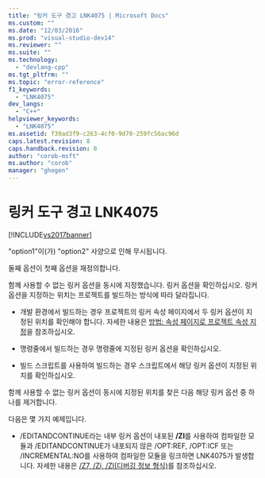 ```yaml
---
title: "링커 도구 경고 LNK4075 | Microsoft Docs"
ms.custom: ""
ms.date: "12/03/2016"
ms.prod: "visual-studio-dev14"
ms.reviewer: ""
ms.suite: ""
ms.technology: 
  - "devlang-cpp"
ms.tgt_pltfrm: ""
ms.topic: "error-reference"
f1_keywords: 
  - "LNK4075"
dev_langs: 
  - "C++"
helpviewer_keywords: 
  - "LNK4075"
ms.assetid: f39ad3f9-c263-4cf0-9d70-259fc56ac96d
caps.latest.revision: 8
caps.handback.revision: 8
author: "corob-msft"
ms.author: "corob"
manager: "ghogen"
---
```

# 링커 도구 경고 LNK4075
[!INCLUDE[vs2017banner](../../assembler/inline/includes/vs2017banner.md)]

"option1"이\(가\) "option2" 사양으로 인해 무시됩니다.  
  
 둘째 옵션이 첫째 옵션을 재정의합니다.  
  
 함께 사용할 수 없는 링커 옵션을 동시에 지정했습니다.  링커 옵션을 확인하십시오.  링커 옵션을 지정하는 위치는 프로젝트를 빌드하는 방식에 따라 달라집니다.  
  
-   개발 환경에서 빌드하는 경우 프로젝트의 링커 속성 페이지에서 두 링커 옵션이 지정된 위치를 확인해야 합니다.  자세한 내용은 [방법: 속성 페이지로 프로젝트 속성 지정](../../misc/how-to-specify-project-properties-with-property-pages.md)을 참조하십시오.  
  
-   명령줄에서 빌드하는 경우 명령줄에 지정된 링커 옵션을 확인하십시오.  
  
-   빌드 스크립트를 사용하여 빌드하는 경우 스크립트에서 해당 링커 옵션이 지정된 위치를 확인하십시오.  
  
 함께 사용할 수 없는 링커 옵션이 동시에 지정된 위치를 찾은 다음 해당 링커 옵션 중 하나를 제거합니다.  
  
 다음은 몇 가지 예제입니다.  
  
-   \/EDITANDCONTINUE라는 내부 링커 옵션이 내포된 **\/ZI**를 사용하여 컴파일한 모듈과 \/EDITANDCONTINUE가 내포되지 않은 \/OPT:REF, \/OPT:ICF 또는 \/INCREMENTAL:NO를 사용하여 컴파일한 모듈을 링크하면 LNK4075가 발생합니다.  자세한 내용은 [\/Z7, \/Zi, \/ZI\(디버깅 정보 형식\)](../../build/reference/z7-zi-zi-debug-information-format.md)를 참조하십시오.